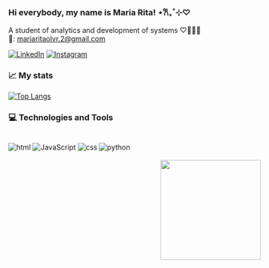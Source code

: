 ### Hi everybody, my name is Maria Rita! ⋆𐙚₊˚⊹♡

A student of analytics and development of systems ♡👩🏻‍💻<br>
📧: mariaritaolvr.2@gmail.com

[![LinkedIn](https://img.shields.io/badge/LinkedIn-0077B5?style=for-the-badge&logo=linkedin&logoColor=white)](https://www.linkedin.com/in/maria-olvr/)
[![Instagram](https://img.shields.io/badge/Instagram-E4405F?style=for-the-badge&logo=instagram&logoColor=white)](https://www.instagram.com/olvrrmaria/)


### 📈 My stats
[![Top Langs](https://github-readme-stats.vercel.app/api/top-langs/?username=mariaolvr&layout=compact)](https://github.com/mariaolvr/github-readme-stats)


### 💻 Technologies and Tools
<div style="display: inline_block"><br>
  <img align="center" alt="html" src="https://img.shields.io/badge/HTML-239120?style=for-the-badge&logo=html5&logoColor=white" />
  <img align="center" alt="JavaScript" src="https://img.shields.io/badge/JavaScript-323330?style=for-the-badge&logo=javascript&logoColor=F7DF1E" />
  <img align="center" alt="css" src="https://img.shields.io/badge/CSS-239120?&style=for-the-badge&logo=css3&logoColor=white" />
  <img align="center" alt="python" src="https://img.shields.io/badge/Python-14354C?style=for-the-badge&logo=python&logoColor=white" />
  <div style="display: inline_block"><br>
     <img align="right" width="200" heigth"200" src="https://media.giphy.com/media/3UPNs8vXyJESQ/giphy.gif"/>
</div>
 </div><br>
